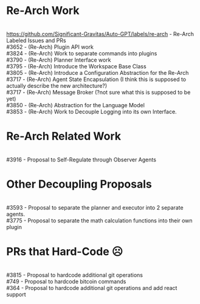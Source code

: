 # Re-Arch Work
<br>https://github.com/Significant-Gravitas/Auto-GPT/labels/re-arch - Re-Arch Labeled Issues and PRs
<br>#3652 - (Re-Arch) Plugin API work
<br>#3824 - (Re-Arch) Work to separate commands into plugins
<br>#3790 - (Re-Arch) Planner Interface work
<br>#3795 - (Re-Arch) Introduce the Workspace Base Class
<br>#3805 - (Re-Arch) Introduce a Configuration Abstraction for the Re-Arch
<br>#3717 - (Re-Arch) Agent State Encapsulation (I think this is supposed to actually describe the new architecture?)
<br>#3717 - (Re-Arch) Message Broker (?not sure what this is supposed to be yet)
<br>#3850 - (Re-Arch) Abstraction for the Language Model
<br>#3853 - (Re-Arch) Work to Decouple Logging into its own Interface.

# Re-Arch Related Work
<br>#3916 - Proposal to Self-Regulate through Observer Agents

# Other Decoupling Proposals
<br>#3593 - Proposal to separate the planner and executor into 2 separate agents.
<br>#3775 - Proposal to separate the math calculation functions into their own plugin

# PRs that Hard-Code ☹
<br>#3815 - Proposal to hardcode additional git operations
<br>#749 - Proposal to hardcode bitcoin commands
<br>#364 - Proposal to hardcode additional git operations and add react support
